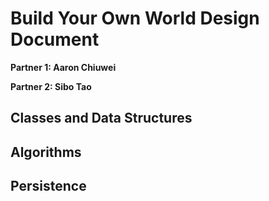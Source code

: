 # Build Your Own World Design Document

**Partner 1: Aaron Chiuwei**

**Partner 2: Sibo Tao**

## Classes and Data Structures

## Algorithms

## Persistence
